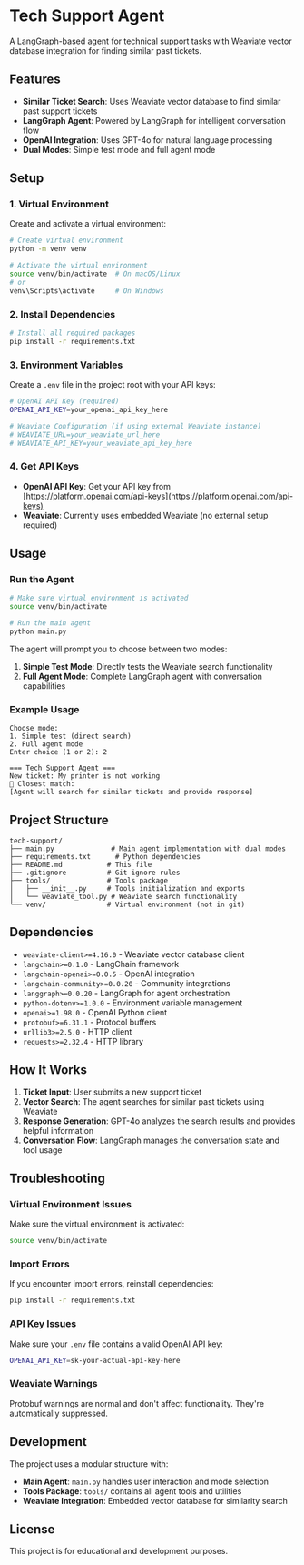 # Tech Support Agent

A LangGraph-based agent for technical support tasks with Weaviate vector database integration for finding similar past tickets.

## Features

- **Similar Ticket Search**: Uses Weaviate vector database to find similar past support tickets
- **LangGraph Agent**: Powered by LangGraph for intelligent conversation flow
- **OpenAI Integration**: Uses GPT-4o for natural language processing
- **Dual Modes**: Simple test mode and full agent mode

## Setup

### 1. Virtual Environment

Create and activate a virtual environment:

```bash
# Create virtual environment
python -m venv venv

# Activate the virtual environment
source venv/bin/activate  # On macOS/Linux
# or
venv\Scripts\activate     # On Windows
```

### 2. Install Dependencies

```bash
# Install all required packages
pip install -r requirements.txt
```

### 3. Environment Variables

Create a `.env` file in the project root with your API keys:

```bash
# OpenAI API Key (required)
OPENAI_API_KEY=your_openai_api_key_here

# Weaviate Configuration (if using external Weaviate instance)
# WEAVIATE_URL=your_weaviate_url_here
# WEAVIATE_API_KEY=your_weaviate_api_key_here
```

### 4. Get API Keys

- **OpenAI API Key**: Get your API key from [https://platform.openai.com/api-keys](https://platform.openai.com/api-keys)
- **Weaviate**: Currently uses embedded Weaviate (no external setup required)

## Usage

### Run the Agent

```bash
# Make sure virtual environment is activated
source venv/bin/activate

# Run the main agent
python main.py
```

The agent will prompt you to choose between two modes:

1. **Simple Test Mode**: Directly tests the Weaviate search functionality
2. **Full Agent Mode**: Complete LangGraph agent with conversation capabilities

### Example Usage

```
Choose mode:
1. Simple test (direct search)
2. Full agent mode
Enter choice (1 or 2): 2

=== Tech Support Agent ===
New ticket: My printer is not working
🔎 Closest match:
[Agent will search for similar tickets and provide response]
```

## Project Structure

```
tech-support/
├── main.py              # Main agent implementation with dual modes
├── requirements.txt      # Python dependencies
├── README.md           # This file
├── .gitignore          # Git ignore rules
├── tools/              # Tools package
│   ├── __init__.py     # Tools initialization and exports
│   └── weaviate_tool.py # Weaviate search functionality
└── venv/               # Virtual environment (not in git)
```

## Dependencies

- `weaviate-client>=4.16.0` - Weaviate vector database client
- `langchain>=0.1.0` - LangChain framework
- `langchain-openai>=0.0.5` - OpenAI integration
- `langchain-community>=0.0.20` - Community integrations
- `langgraph>=0.0.20` - LangGraph for agent orchestration
- `python-dotenv>=1.0.0` - Environment variable management
- `openai>=1.98.0` - OpenAI Python client
- `protobuf>=6.31.1` - Protocol buffers
- `urllib3>=2.5.0` - HTTP client
- `requests>=2.32.4` - HTTP library

## How It Works

1. **Ticket Input**: User submits a new support ticket
2. **Vector Search**: The agent searches for similar past tickets using Weaviate
3. **Response Generation**: GPT-4o analyzes the search results and provides helpful information
4. **Conversation Flow**: LangGraph manages the conversation state and tool usage

## Troubleshooting

### Virtual Environment Issues
Make sure the virtual environment is activated:
```bash
source venv/bin/activate
```

### Import Errors
If you encounter import errors, reinstall dependencies:
```bash
pip install -r requirements.txt
```

### API Key Issues
Make sure your `.env` file contains a valid OpenAI API key:
```bash
OPENAI_API_KEY=sk-your-actual-api-key-here
```

### Weaviate Warnings
Protobuf warnings are normal and don't affect functionality. They're automatically suppressed.

## Development

The project uses a modular structure with:
- **Main Agent**: `main.py` handles user interaction and mode selection
- **Tools Package**: `tools/` contains all agent tools and utilities
- **Weaviate Integration**: Embedded vector database for similarity search

## License

This project is for educational and development purposes. 